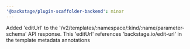 ```yaml
---
'@backstage/plugin-scaffolder-backend': minor
---
```


Added 'editUrl' to the '/v2/templates/:namespace/:kind/:name/parameter-schema' API response. This 'editUrl' references 'backstage.io/edit-url' in the template metadata annotations

